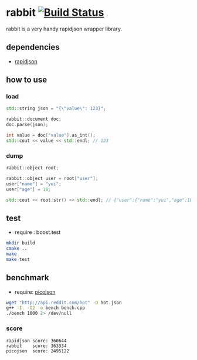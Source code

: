 rabbit [![Build Status](https://drone.io/github.com/mashiro/rabbit/status.png)](https://drone.io/github.com/mashiro/rabbit/latest)
======

rabbit is a very handy rapidjson wrapper library.


## dependencies

* [rapidjson](http://code.google.com/p/rapidjson/)


## how to use


### load

```cpp
std::string json = "{\"value\": 123}";

rabbit::document doc;
doc.parse(json);

int value = doc["value"].as_int();
std::cout << value << std::endl; // 123
```


### dump

```cpp
rabbit::object root;

rabbit::object user = root["user"];
user["name"] = "yui";
user["age"] = 18;

std::cout << root.str() << std::endl; // {"user":{"name":"yui","age":18}}
```


## test

* require : boost.test

```bash
mkdir build
cmake ..
make
make test
```


## benchmark

* require: [picojson](https://github.com/kazuho/picojson)

```bash
wget "http://api.reddit.com/hot" -O hot.json
g++ -I. -O2 -o bench bench.cpp
./bench 1000 2> /dev/null
```

### score

```
rapidjson score: 360644
rabbit    score: 363334
picojson  score: 2495122
```

